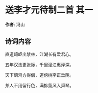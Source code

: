 # 送李才元待制二首  其一

**作者**: 冯山

## 诗词内容

直道崎岖出禁林，江湖长有爱君心。

五年汉法更张际，千里潼江惠泽深。

天下鹓鸿方得侣，道傍桃李正垂阴。

邦人不用留行色，满旆薫风入舜琴。


